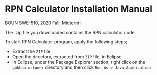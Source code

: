 # RPN Calculator Installation Manual
BOUN SWE-510, 2020 Fall, Midterm I

The .zip file you downloaded contains the RPN calculator code.

To start RPN Calculator program, apply the following steps;

- Extract the ```ZIP``` file
- Open the directory, extracted from ```ZIP``` file, in Eclipse
- In Eclipse, under the Package Explorer section, right click on the ```gokhan.ustuner``` directory and
then click ```Run As > Java Application```